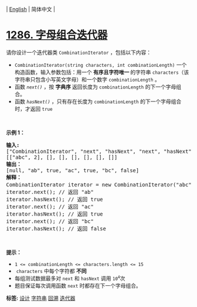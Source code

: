 | [English](README_EN.md) | 简体中文 |

# [1286. 字母组合迭代器](https://leetcode-cn.com/problems/iterator-for-combination)
<p>请你设计一个迭代器类&nbsp;<code>CombinationIterator</code>&nbsp;，包括以下内容：</p>

<ul>
	<li><code>CombinationIterator(string characters, int combinationLength)</code>&nbsp;一个构造函数，输入参数包括：用一个&nbsp;<strong>有序且字符唯一&nbsp;</strong>的字符串&nbsp;<code>characters</code>（该字符串只包含小写英文字母）和一个数字&nbsp;<code>combinationLength</code>&nbsp;。</li>
	<li>函数&nbsp;<em><code>next()</code>&nbsp;</em>，按&nbsp;<strong>字典序&nbsp;</strong>返回长度为&nbsp;<code>combinationLength</code> 的下一个字母组合。</li>
	<li>函数&nbsp;<em><code>hasNext()</code>&nbsp;</em>，只有存在长度为&nbsp;<code>combinationLength</code> 的下一个字母组合时，才返回&nbsp;<code>true</code></li>
</ul>

<p>&nbsp;</p>

<p><strong>示例 1：</strong></p>

<pre>
<strong>输入:</strong>
["CombinationIterator", "next", "hasNext", "next", "hasNext", "next", "hasNext"]
[["abc", 2], [], [], [], [], [], []]
<strong>输出：</strong>
[null, "ab", true, "ac", true, "bc", false]
<strong>解释：
</strong>CombinationIterator iterator = new CombinationIterator("abc", 2); // 创建迭代器 iterator
iterator.next(); // 返回 "ab"
iterator.hasNext(); // 返回 true
iterator.next(); // 返回 "ac"
iterator.hasNext(); // 返回 true
iterator.next(); // 返回 "bc"
iterator.hasNext(); // 返回 false
</pre>

<p>&nbsp;</p>

<p><strong>提示：</strong></p>

<ul>
	<li><code>1 &lt;= combinationLength &lt;=&nbsp;characters.length &lt;= 15</code></li>
	<li>&nbsp;<code>characters</code>&nbsp;中每个字符都 <strong>不同</strong></li>
	<li>每组测试数据最多对&nbsp;<code>next</code>&nbsp;和&nbsp;<code>hasNext</code>&nbsp;调用&nbsp;<code>10<sup>4</sup></code>次</li>
	<li>题目保证每次调用函数&nbsp;<code>next</code>&nbsp;时都存在下一个字母组合。</li>
</ul>

**标签:**  [设计](https://leetcode-cn.com/tag/design) [字符串](https://leetcode-cn.com/tag/string) [回溯](https://leetcode-cn.com/tag/backtracking) [迭代器](https://leetcode-cn.com/tag/iterator) 